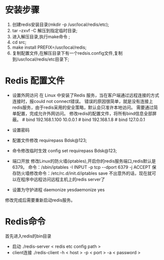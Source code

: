 # 安装步骤
1. 创建redis安装目录(mkdir -p /usr/local/redis/etc);
2. tar –zxvf -C <target folder>解压到指定临时目录;
3. 进入解压目录,执行make命令 ;
4. cd src;
5. make install PREFIX=/usr/local/redis;
6. 复制配置文件,在解压目录下有一个redsis.config文件,复制到/usr/local/redis/etc目录下;

# Redis 配置文件
* 设置外网访问
在 Linux 中安装了Redis 服务，当在客户端通过远程连接的方式连接时，报could not connect错误。
错误的原因很简单，就是没有连接上redis服务，由于redis采用的安全策略，默认会只准许本地访问。
需要通过简单配置，完成允许外网访问。
修改redis的配置文件，将所有bind信息全部屏蔽。
#&nbsp;bind 192.168.1.100 10.0.0.1
#&nbsp;bind 192.168.1.8
#&nbsp;bind 127.0.0.1

* 设置密码
* 配置文件修改 requirepass Bdsk@123;
* 命令修改临时生效 config set requirepass Bdsk@123;

* 端口开放
修改Linux的防火墙(iptables),开启你的redis服务端口,redis默认是6379。
命令：/sbin/iptables -I INPUT -p tcp --dport 6379 -j ACCEPT
保存防火墙修改命令：/etc/rc.d/init.d/iptables save
不出意外的话，现在就可以在程序中远程访问远程主机上的redis server了

* 设置为守护进程
daemonize yesdaemonize yes

修改完成后需要重新启动redis服务。

# Redis命令
首先进入redis的bin目录
* 启动
./redis-server < redis etc config path >
* client连接
./redis-client -h < host > -p < port > -a < password >
